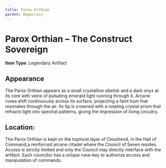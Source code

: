 ```yaml
---
title: Parox Orthian
parent: Magocracy
---
```


# Parox Orthian – The Construct Sovereign

**Item Type**: Legendary Artifact

## Appearance

The Parox Orthian appears as a small crystalline obelisk and a dark onyx at its core with veins of pulsating emerald light running through it. Arcane runes shift continuously across its surface, projecting a faint hum that resonates through the air. Its tip is crowned with a rotating crystal prism that refracts light into spectral patterns, giving the impression of living circuitry.

## Location:

The Parox Orthian is kept on the topmost layer of Cloudrend, in the Hall of Command,a reinforced arcane citadel where the Council of Seven resides. Access is strictly limited and only the Council may directly interface with the artifact. Each councilor has a unique rune-key to authorize access and manipulation of commands.